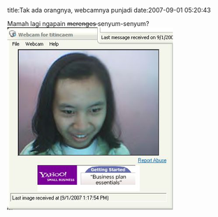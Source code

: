 title:Tak ada orangnya, webcamnya punjadi
date:2007-09-01 05:20:43

Mamah lagi ngapain
<strike>
 merenges
</strike>
senyum-senyum?
![image](/img/wordpress/2007-09-webcam.jpg)

